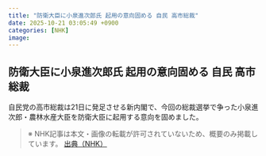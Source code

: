 ```yaml
---
title: "防衛大臣に小泉進次郎氏 起用の意向固める 自民 高市総裁"
date: 2025-10-21 03:05:49 +0900
categories: [NHK]
image: 
---
```

## 防衛大臣に小泉進次郎氏 起用の意向固める 自民 高市総裁

自民党の高市総裁は21日に発足させる新内閣で、今回の総裁選挙で争った小泉進次郎・農林水産大臣を防衛大臣に起用する意向を固めました。

> ※ NHK記事は本文・画像の転載が許可されていないため、概要のみ掲載しています。
[出典（NHK）](http://www3.nhk.or.jp/news/html/20251021/k10014954641000.html)
